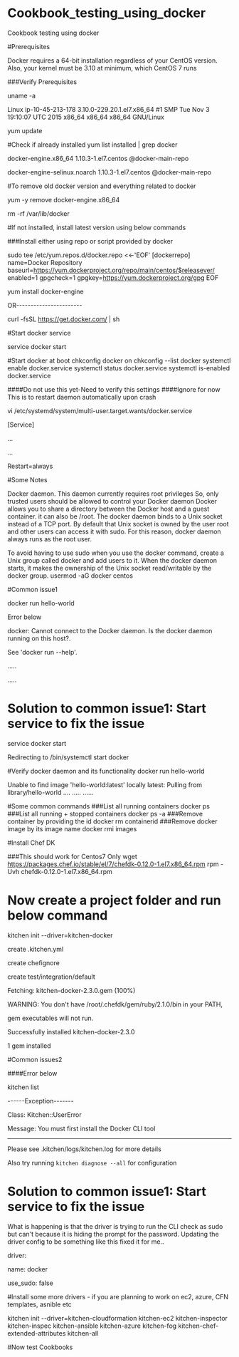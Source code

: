# Cookbook_testing_using_docker
Cookbook testing using docker



#Prerequisites

Docker requires a 64-bit installation regardless of your CentOS version.
Also, your kernel must be 3.10 at minimum, which CentOS 7 runs

###Verify Prerequisites

uname -a

Linux ip-10-45-213-178 3.10.0-229.20.1.el7.x86_64 #1 
SMP Tue Nov 3 19:10:07 UTC 2015 x86_64 x86_64 x86_64 GNU/Linux

yum update

#Check if already installed
yum list installed | grep docker

docker-engine.x86_64                1.10.3-1.el7.centos        @docker-main-repo

docker-engine-selinux.noarch        1.10.3-1.el7.centos        @docker-main-repo


#To remove old docker version and everything related to docker

yum -y remove docker-engine.x86_64

rm -rf /var/lib/docker

#If not installed, install latest version using below commands

###Install either using repo or script provided by docker

sudo tee /etc/yum.repos.d/docker.repo <<-'EOF'
[dockerrepo]
name=Docker Repository
baseurl=https://yum.dockerproject.org/repo/main/centos/$releasever/
enabled=1
gpgcheck=1
gpgkey=https://yum.dockerproject.org/gpg
EOF

yum install docker-engine


OR-----------------------

curl -fsSL https://get.docker.com/ | sh




#Start docker service

service docker start

#Start docker at boot
chkconfig docker on
chkconfig --list docker
systemctl enable docker.service
systemctl status docker.service
systemctl is-enabled docker.service

####Do not use this yet-Need to verify this settings
####Ignore for now
This is to restart daemon automatically upon crash

vi /etc/systemd/system/multi-user.target.wants/docker.service

[Service]

...

...

Restart=always


#Some Notes

Docker daemon. This daemon currently requires root privileges
So, only trusted users should be allowed to control your Docker daemon
Docker allows you to share a directory between the Docker host and a guest container. it can also be /root.
The docker daemon binds to a Unix socket instead of a TCP port. By default that Unix socket is owned by the user root and other users can access it with sudo. For this reason, docker daemon always runs as the root user.

To avoid having to use sudo when you use the docker command, create a Unix group called docker and add users to it. When the docker daemon starts, it makes the ownership of the Unix socket read/writable by the docker group.
usermod -aG docker centos





#Common issue1  

docker run hello-world

Error below

docker: Cannot connect to the Docker daemon. Is the docker daemon running on this host?.

See 'docker run --help'.

.....

.....


# Solution to common issue1: Start service to fix the issue
service docker start

Redirecting to /bin/systemctl start  docker


#Verify docker daemon and its functionality
docker run hello-world

Unable to find image 'hello-world:latest' locally
latest: Pulling from library/hello-world
....
.....
......



#Some common commands
###List all running containers
docker ps
###List all running + stopped containers
docker ps -a
###Remove container by providing the id
docker rm containerid
###Remove docker image by its image name
docker rmi images


#Install Chef DK

###This should work for Centos7 Only
wget https://packages.chef.io/stable/el/7/chefdk-0.12.0-1.el7.x86_64.rpm
rpm -Uvh chefdk-0.12.0-1.el7.x86_64.rpm 



# Now create a project folder and run below command

kitchen init --driver=kitchen-docker


create  .kitchen.yml

create  chefignore

create  test/integration/default

Fetching: kitchen-docker-2.3.0.gem (100%)

WARNING:  You don't have /root/.chefdk/gem/ruby/2.1.0/bin in your PATH,

gem executables will not run.

Successfully installed kitchen-docker-2.3.0

1 gem installed



#Common issues2

####Error below

kitchen list



------Exception-------


Class: Kitchen::UserError


Message: You must first install the Docker CLI tool 

----------------------

Please see .kitchen/logs/kitchen.log for more details

Also try running `kitchen diagnose --all` for configuration


# Solution to common issue1: Start service to fix the issue

What is happening is that the driver is trying to run the CLI check as sudo but can't because it is hiding the prompt for the password.
Updating the driver config to be something like this fixed it for me..


driver:

name: docker

use_sudo: false


#Install some more drivers - if you are planning to work on ec2, azure, CFN templates, asnible etc

kitchen init --driver=kitchen-cloudformation  kitchen-ec2 kitchen-inspector kitchen-inspec kitchen-ansible kitchen-azure kitchen-fog kitchen-chef-extended-attributes kitchen-all



#Now test Cookbooks
